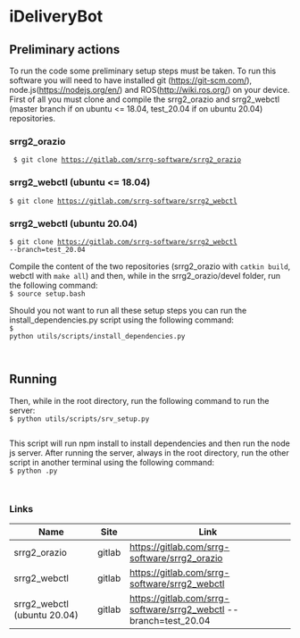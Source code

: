 # iDeliveryBot



## Preliminary actions

To run the code some preliminary setup steps must be taken. To run this software you will need to have installed git (https://git-scm.com/), node.js(https://nodejs.org/en/) and ROS(http://wiki.ros.org/) on your device. First of all you must clone and compile the srrg2_orazio and srrg2_webctl (master branch if on ubuntu <= 18.04, test_20.04 if on ubuntu 20.04) repositories. <br>

### <b> srrg2_orazio </b>
<code> \$ git clone https://gitlab.com/srrg-software/srrg2_orazio </code>

### <b> srrg2_webctl (ubuntu <= 18.04) </b>
<code>\$ git clone https://gitlab.com/srrg-software/srrg2_webctl </code>

### <b> srrg2_webctl (ubuntu 20.04) </b>
<code>\$ git clone https://gitlab.com/srrg-software/srrg2_webctl --branch=test_20.04</code> <br>

Compile the content of the two repositories (srrg2_orazio with <code>catkin build</code>, webctl with <code>make all</code>) and then, while in the srrg2_orazio/devel folder, run the following command:
<br> <code>\$ source setup.bash </code> <br>

Should you not want to run all these setup steps you can run the install_dependencies.py script using the following command:<br>
<code>\$ python utils/scripts/install_dependencies.py <br><br> </code> 

## Running 
Then, while in the root directory, run the following command to run the server: <br>
<code>\$ python utils/scripts/srv_setup.py <br><br> </code> 
This script will run npm install to install dependencies and then run the node js server. After running the server, always in the root directory, run the other script in another terminal using the following command: <br>
<code>\$ python .py <br><br> </code>

### Links

| Name | Site | Link |
|------|------|------|
| srrg2_orazio | gitlab |  https://gitlab.com/srrg-software/srrg2_orazio 
| srrg2_webctl | gitlab |  https://gitlab.com/srrg-software/srrg2_webctl  |
srrg2_webctl (ubuntu 20.04) | gitlab | https://gitlab.com/srrg-software/srrg2_webctl --branch=test_20.04 